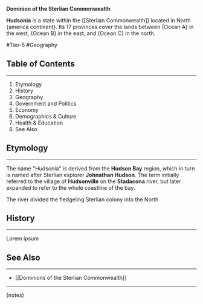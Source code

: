 **Dominion of the Sterlian Commonwealth**

**Hudsonia** is a state within the [[Sterlian Commonwealth]] located in North {america continent}. Its 17 provinces cover the lands between {Ocean A} in the west, {Ocean B} in the east, and {Ocean C} in the north.

#Tier-5 #Geography 
## Table of Contents
---
1) Etymology
2) History
3) Geography
4) Government and Politics
5) Economy
6) Demographics & Culture
7) Health & Education
8) See Also
## Etymology
---
The name "Hudsonia" is derived from the **Hudson Bay** region, which in turn is named after Sterlian explorer **Johnathan Hudson**. The term initially referred to the village of **Hudsonville** on the **Stadacona** river, but later expanded to refer to the whole coastline of the bay.

The river divided the fledgeling Sterlian colony into the North 
## History
---
Lorem ipsum

## See Also
---
- [[Dominions of the Sterlian Commonwealth]]

---
(notes)